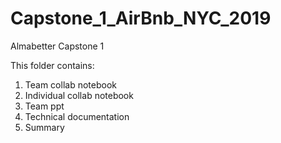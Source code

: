 # Capstone_1_AirBnb_NYC_2019
Almabetter Capstone 1

This folder contains: 
  1. Team collab notebook
  2. Individual collab notebook
  3. Team ppt
  4. Technical documentation
  5. Summary 
